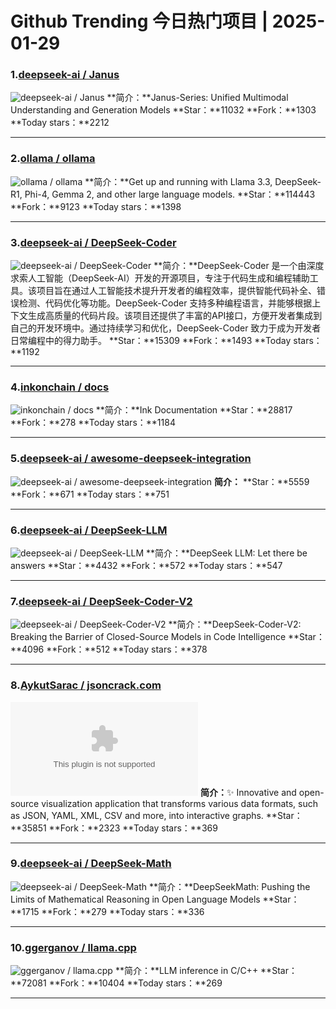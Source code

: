 # Github Trending 今日热门项目 | 2025-01-29
### 1.[deepseek-ai / Janus](https://github.com/deepseek-ai/Janus)

![deepseek-ai / Janus](https://opengraph.githubassets.com/5d8416f3decb8edb36a43d7948028f29cf528fb4c09d8cebc017269172b08921/deepseek-ai/Janus)
**简介：**Janus-Series: Unified Multimodal Understanding and Generation Models
**Star：**11032
**Fork：**1303
**Today stars：**2212

---

### 2.[ollama / ollama](https://github.com/ollama/ollama)

![ollama / ollama](https://opengraph.githubassets.com/a638b1877356fbe51dee275a85c17bcc294b616b77e3bdaa2323f2fb50ba8c88/ollama/ollama)
**简介：**Get up and running with Llama 3.3, DeepSeek-R1, Phi-4, Gemma 2, and other large language models.
**Star：**114443
**Fork：**9123
**Today stars：**1398

---

### 3.[deepseek-ai / DeepSeek-Coder](https://github.com/deepseek-ai/DeepSeek-Coder)

![deepseek-ai / DeepSeek-Coder](https://opengraph.githubassets.com/70a78f97c118a9f7011b1e52d988b6f2278e6e309436792b4f26f11325fb6b64/deepseek-ai/DeepSeek-Coder)
**简介：**DeepSeek-Coder 是一个由深度求索人工智能（DeepSeek-AI）开发的开源项目，专注于代码生成和编程辅助工具。该项目旨在通过人工智能技术提升开发者的编程效率，提供智能代码补全、错误检测、代码优化等功能。DeepSeek-Coder 支持多种编程语言，并能够根据上下文生成高质量的代码片段。该项目还提供了丰富的API接口，方便开发者集成到自己的开发环境中。通过持续学习和优化，DeepSeek-Coder 致力于成为开发者日常编程中的得力助手。
**Star：**15309
**Fork：**1493
**Today stars：**1192

---

### 4.[inkonchain / docs](https://github.com/inkonchain/docs)

![inkonchain / docs](https://opengraph.githubassets.com/a632cec27d6ff1b603186b8dad236ccbe33ad0caafa64b6b6c249a8f2c2b5007/inkonchain/docs)
**简介：**Ink Documentation
**Star：**28817
**Fork：**278
**Today stars：**1184

---

### 5.[deepseek-ai / awesome-deepseek-integration](https://github.com/deepseek-ai/awesome-deepseek-integration)

![deepseek-ai / awesome-deepseek-integration](https://opengraph.githubassets.com/f0d9687116ae5efb745855d31a03227d5279e6dc9b0f1bed78763814e7387d7d/deepseek-ai/awesome-deepseek-integration)
**简介：**
**Star：**5559
**Fork：**671
**Today stars：**751

---

### 6.[deepseek-ai / DeepSeek-LLM](https://github.com/deepseek-ai/DeepSeek-LLM)

![deepseek-ai / DeepSeek-LLM](https://opengraph.githubassets.com/02c1aa70351d023bafe534a450b07e817504a968d3dde4133e443cebfb8cff3f/deepseek-ai/DeepSeek-LLM)
**简介：**DeepSeek LLM: Let there be answers
**Star：**4432
**Fork：**572
**Today stars：**547

---

### 7.[deepseek-ai / DeepSeek-Coder-V2](https://github.com/deepseek-ai/DeepSeek-Coder-V2)

![deepseek-ai / DeepSeek-Coder-V2](https://opengraph.githubassets.com/9f7b72ba699cac4ed077d1dd1941311326821e0d711c331c73f4ff7e79b4261a/deepseek-ai/DeepSeek-Coder-V2)
**简介：**DeepSeek-Coder-V2: Breaking the Barrier of Closed-Source Models in Code Intelligence
**Star：**4096
**Fork：**512
**Today stars：**378

---

### 8.[AykutSarac / jsoncrack.com](https://github.com/AykutSarac/jsoncrack.com)

![AykutSarac / jsoncrack.com](https://opengraph.githubassets.com/6a767b2ca7632cc733c83d3d9751d23457d7b8609a15f313c9d4f047637f2200/AykutSarac/jsoncrack.com)
**简介：**✨ Innovative and open-source visualization application that transforms various data formats, such as JSON, YAML, XML, CSV and more, into interactive graphs.
**Star：**35851
**Fork：**2323
**Today stars：**369

---

### 9.[deepseek-ai / DeepSeek-Math](https://github.com/deepseek-ai/DeepSeek-Math)

![deepseek-ai / DeepSeek-Math](https://opengraph.githubassets.com/01890bbff7af08a5df93d7e4b5f005949b497b16cb2af055f07dc8724e872058/deepseek-ai/DeepSeek-Math)
**简介：**DeepSeekMath: Pushing the Limits of Mathematical Reasoning in Open Language Models
**Star：**1715
**Fork：**279
**Today stars：**336

---

### 10.[ggerganov / llama.cpp](https://github.com/ggerganov/llama.cpp)

![ggerganov / llama.cpp](https://repository-images.githubusercontent.com/612354784/c59e3320-a236-4182-941f-ea3f1a0f50e7)
**简介：**LLM inference in C/C++
**Star：**72081
**Fork：**10404
**Today stars：**269

---

